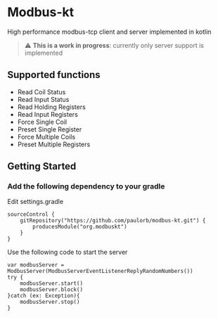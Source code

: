 # Modbus-kt
High performance modbus-tcp client and server implemented in kotlin 

> :warning: **This is a work in progress**: currently only server support is implemented


## Supported functions
* Read Coil Status
* Read Input Status
* Read Holding Registers
* Read Input Registers
* Force Single Coil 
* Preset Single Register
* Force Multiple Coils
* Preset Multiple Registers


## Getting Started

### Add the following dependency to your gradle

Edit settings.gradle

```
sourceControl {
    gitRepository("https://github.com/paulorb/modbus-kt.git") {
        producesModule("org.modbuskt")
    }
}
```

Use the following code to start the server
```
var modbusServer = ModbusServer(ModbusServerEventListenerReplyRandomNumbers())
try {
    modbusServer.start()
    modbusServer.block()
}catch (ex: Exception){
    modbusServer.stop()
}
```

